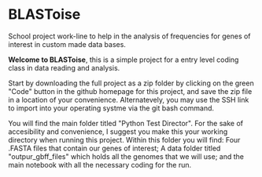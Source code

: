 # BLASToise
School project work-line to help in the analysis of frequencies for genes of interest in custom made data bases.

 **Welcome to BLASToise**, this is a simple project for a entry level coding class in data reading and analysis. 

Start by downloading the full project as a zip folder by clicking on the green "Code" button in the github homepage for this project, and save the zip file in a location of your convenience. Alternatevely, you may use the SSH link to import into your operating systme via the git bash command. 

You will find the main folder titled "Python Test Director". For the sake of accesibility and convenience, I suggest you make this your working directory when running this project. Within this folder you will find: Four .FASTA files that contain our genes of interest; A data folder titled "outpur_gbff_files" which holds all the genomes that we will use; and the main notebook with all the necessary coding for the run. 
